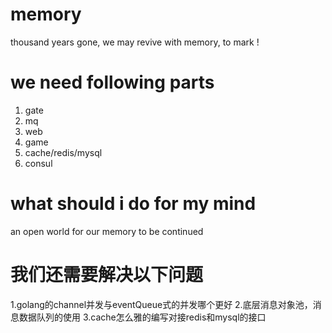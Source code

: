 # memory
thousand years gone, we may revive with memory, to mark !

# we need following parts
1. gate
2. mq
3. web
4. game
5. cache/redis/mysql
6. consul

# what should i do for my mind
an open world for our memory to be continued

# 我们还需要解决以下问题
1.golang的channel并发与eventQueue式的并发哪个更好
2.底层消息对象池，消息数据队列的使用
3.cache怎么雅的编写对接redis和mysql的接口

